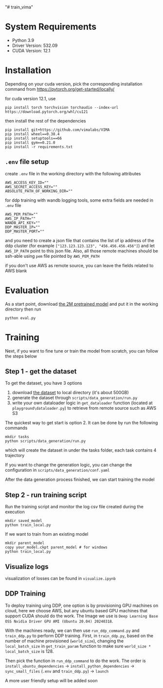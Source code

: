 "# train_vima" 

# System Requirements

- Python 3.9
- Driver Version: 532.09       
- CUDA Version: 12.1

# Installation

Depending on your cuda version, pick the corresponding installation command from
https://pytorch.org/get-started/locally/

for cuda version 12.1, use

```
pip install torch torchvision torchaudio --index-url https://download.pytorch.org/whl/cu121
```

then install the rest of the dependencies

```
pip install git+https://github.com/vimalabs/VIMA
pip install wheel==0.38.4
pip install setuptools==66
pip install gym==0.21.0
pip install -r requirements.txt
```

## `.env` file setup

create `.env` file in the working directory with the following attributes

```
AWS_ACCESS_KEY_ID=""
AWS_SECRET_ACCESS_KEY=""
ABSOLUTE_PATH_OF_WORKING_DIR=""
```

for ddp training with wandb logging tools, some extra fields are needed in `.env` file 

```
AWS_PEM_PATH=""
AWS_IP_PATH=""
WANDB_API_KEY=""
DDP_MASTER_IP=""
DDP_MASTER_PORT=""
```

and you need to create a json file that contains the list of ip address of the ddp cluster
(for example `["123.123.123.123", "456.456.456.456"]`) and let `AWS_IP_PATH` point to this json file.
Also, all those remote machines should be ssh-able using `pem` file pointed by `AWS_PEM_PATH`

if you don't use AWS as remote source, you can leave the fields related to AWS blank


# Evaluation

As a start point, download [the 2M pretrained model](https://huggingface.co/VIMA/VIMA/resolve/main/2M.ckpt) and put it in the working directory then run 

```
python eval.py
```

# Training

Next, if you want to fine tune or train the model from scratch, you can follow the steps below

## Step 1 - get the dataset

To get the dataset, you have 3 options

1. download [the dataset](https://huggingface.co/datasets/VIMA/VIMA-Data) to local directory (it's about 500GB)
2. generate the dataset through `scripts/data_generation/run.py`
3. write your own dataloader logic in `get_dataloader` function (located at `playground\dataloader.py`) to retrieve from remote source such as AWS S3 

The quickest way to get start is option 2. It can be done by run the following commands 
```
mkdir tasks
python scripts/data_generation/run.py
```
which will create the dataset in under the tasks folder, each task contains 4 trajectory

If you want to change the generation logic, you can change the configuration in `scripts/data_generation/conf.yaml`

After the data generation process finished, we can start training the model

## Step 2 - run training script

Run the training script and monitor the log csv file created during the execution

```
mkdir saved_model
python train_local.py
```

If we want to train from an existing model
```
mkdir parent_model
copy your_model.ckpt parent_model # for windows
python train_local.py
```

## Visualize logs

visualization of losses can be found in `visualize.ipynb`

## DDP Training

To deploy training uing DDP, one option is by provisioning GPU machines on cloud, here we choose AWS, but
any ubuntu based GPU machines that support CUDA should do the work. The Image we use is `Deep Learning Base OSS Nvidia Driver GPU AMI (Ubuntu 20.04) 20240318`. 

With the machines ready, we can then use `run_ddp_command.py` and `train_ddp.py` to perform DDP training.
First, in `train_ddp.py`, based on the number of machine provisioned (`world_size`), changing the `local_batch_size` in `get_train_param` function to make sure `world_size * local_batch_size` is 128.

Then pick the function in `run_ddp_command` to do the work. The order is 
`install_ubuntu_dependencies` -> `install_python_dependencies` -> `sync_small_files` (`.env` and `train_ddp.py`) -> `launch`

A more user friendly setup will be added soon